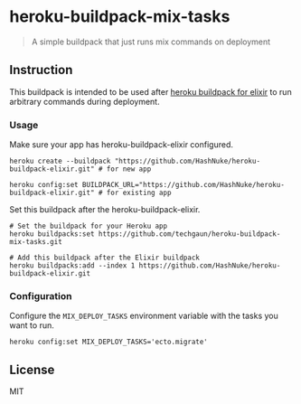 # heroku-buildpack-mix-tasks
> A simple buildpack that just runs mix commands on deployment

## Instruction

This buildpack is intended to be used after [heroku buildpack for elixir](https://github.com/HashNuke/heroku-buildpack-elixir) to run arbitrary commands during deployment.

### Usage

Make sure your app has heroku-buildpack-elixir configured.

```shell
heroku create --buildpack "https://github.com/HashNuke/heroku-buildpack-elixir.git" # for new app

heroku config:set BUILDPACK_URL="https://github.com/HashNuke/heroku-buildpack-elixir.git" # for existing app
```

Set this buildpack after the heroku-buildpack-elixir.

```shell
# Set the buildpack for your Heroku app
heroku buildpacks:set https://github.com/techgaun/heroku-buildpack-mix-tasks.git

# Add this buildpack after the Elixir buildpack
heroku buildpacks:add --index 1 https://github.com/HashNuke/heroku-buildpack-elixir.git
```

### Configuration

Configure the `MIX_DEPLOY_TASKS` environment variable with the tasks you want to run.

```shell
heroku config:set MIX_DEPLOY_TASKS='ecto.migrate'
```

## License
MIT
